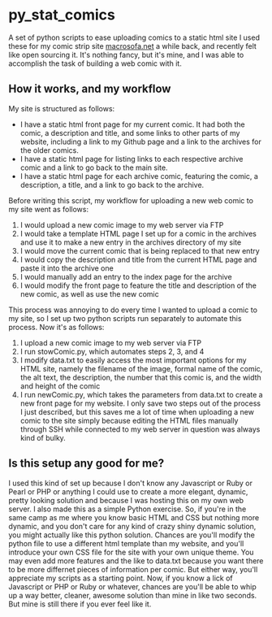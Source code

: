 # py_stat_comics
A set of python scripts to ease uploading comics to a static html site
I used these for my comic strip site [macrosofa.net](http://www.macrosofa.net) a while back, and recently felt like open sourcing it. It's nothing fancy, but it's mine, and I was able to accomplish the task of building a web comic with it.

## How it works, and my workflow
My site is structured as follows:
- I have a static html front page for my current comic. It had both the comic, a description and title, and some links to other parts of my website, including a link to my Github page and a link to the archives for the older comics.
- I have a static html page for listing links to each respective archive comic and a link to go back to the main site.
- I have a static html page for each archive comic, featuring the comic, a description, a title, and a link to go back to the archive.

Before writing this script, my workflow for uploading a new web comic to my site went as follows:
1. I would upload a new comic image to my web server via FTP
2. I would take a template HTML page I set up for a comic in the archives and use it to make a new entry in the archives directory of my site
3. I would move the current comic that is being replaced to that new entry
4. I would copy the description and title from the current HTML page and paste it into the archive one
5. I would manually add an entry to the index page for the archive
6. I would modify the front page to feature the title and description of the new comic, as well as use the new comic

This process was annoying to do every time I wanted to upload a comic to my site, so I set up two python scripts run separately to automate this process.
Now it's as follows:
1. I upload a new comic image to my web server via FTP
2. I run stowComic.py, which automates steps 2, 3, and 4
3. I modify data.txt to easily access the most important options for my HTML site, namely the filename of the image, formal name of the comic, the alt text, the description, the number that this comic is, and the width and height of the comic
4. I run newComic.py, which takes the parameters from data.txt to create a new front page for my website.
I only save two steps out of the process I just described, but this saves me a lot of time when uploading a new comic to the site simply because editing the HTML files manually through SSH while connected to my web server in question was always kind of bulky.

## Is this setup any good for me?

I used this kind of set up because I don't know any Javascript or Ruby or Pearl or PHP or anything I could use to create a more elegant, dynamic, pretty looking solution and because I was hosting this on my own web server. I also made this as a simple Python exercise.
So, if you're in the same camp as me where you know basic HTML and CSS but nothing more dynamic, and you don't care for any kind of crazy shiny dynamic solution, you might actually like this python solution. Chances are you'll modify the python file to use a different html template than my website, and you'll introduce your own CSS file for the site with your own unique theme. You may even add more features and the like to data.txt because you want there to be more differnet pieces of information per comic. But either way, you'll appreciate my scripts as a starting point.
Now, if you know a lick of Javascript or PHP or Ruby or whatever, chances are you'll be able to whip up a way better, cleaner, awesome solution than mine in like two seconds. But mine is still there if you ever feel like it.

